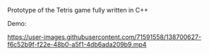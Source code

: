 Prototype of the Tetris game fully written in C++

Demo:

https://user-images.githubusercontent.com/71591558/138700627-f6c52b9f-f22e-48b0-a5f1-4db6ada209b9.mp4
